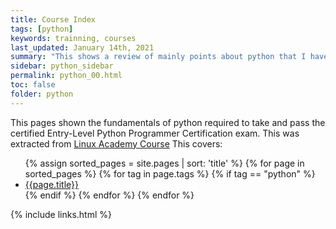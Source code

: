 ```yaml
---
title: Course Index
tags: [python]
keywords: trainning, courses
last_updated: January 14th, 2021
summary: "This shows a review of mainly points about python that I have considered"
sidebar: python_sidebar
permalink: python_00.html
toc: false
folder: python
---
```

This pages shown the fundamentals of python required to take and pass the certified Entry-Level Python Programmer Certification exam. 
This was extracted from [Linux Academy Course](https://linuxacademy.com/cp/coursescheduler/view/id/469202)
This covers:

<!-- List of all pages with a python tag -->

<ul>
{% assign sorted_pages = site.pages | sort: 'title' %}
{% for page in sorted_pages %}
{% for tag in page.tags %}
{% if tag == "python" %}
<li><a href="{{ page.url | remove: "/"}}">{{page.title}}</a></li>
{% endif %}
{% endfor %}
{% endfor %}
</ul>

{% include links.html %}
